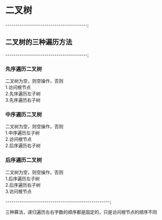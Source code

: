 # 二叉树

----------------------------------------;

## 二叉树的三种遍历方法

----------------------------------------;

### 先序遍历二叉树

二叉树为空，则空操作，否则  
1.访问根节点  
2.先序遍历左子树  
3.先序遍历右子树  

### 中序遍历二叉树

二叉树为空，则空操作，否则  
1.中序遍历左子树  
2.访问根节点  
2.后序遍历右子树  

### 后序遍历二叉树

二叉树为空，则空操作，否则  
1.后序遍历左子树  
2.后序遍历右子树  
3.访问根节点  

---------------------------------------------------;

三种算法，递归遍历左右字数的顺序都是固定的，只是访问根节点的顺序不同
